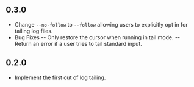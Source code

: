 ## 0.3.0
- Change `--no-follow` to `--follow` allowing users to explicitly opt in for tailing log files.
- Bug Fixes
-- Only restore the cursor when running in tail mode.
-- Return an error if a user tries to tail standard input.

## 0.2.0
- Implement the first cut of log tailing.
